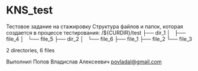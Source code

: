 # KNS_test
Тестовое задание на стажировку
Структура файлов и папок, которая создается в процессе тестирования:
/${CURDIR}/test
├── dir_1
│   ├── file_4
│   └── file_5
├── dir_2
│   └── file_6
├── file_1
├── file_2
└── file_3

2 directories, 6 files

Выполнил Попов Владислав Алексеевич
povladal@gmail.com

